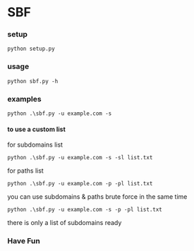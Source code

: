 # SBF

### setup
```python setup.py```

### usage
```python sbf.py -h```


### examples

```python .\sbf.py -u example.com -s```

#### to use a custom list

for subdomains list

```python .\sbf.py -u example.com -s -sl list.txt```

for paths list

```python .\sbf.py -u example.com -p -pl list.txt```


you can use subdomains & paths brute force in the same time

```python .\sbf.py -u example.com -s -p -pl list.txt```

there is only a list of subdomains ready


### Have Fun
